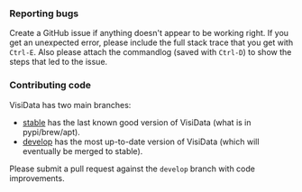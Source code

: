 ### Reporting bugs

Create a GitHub issue if anything doesn't appear to be working right. If you get an unexpected error, please include the full stack trace that you get with `Ctrl-E`.
Also please attach the commandlog (saved with `Ctrl-D`) to show the steps that led to the issue.

### Contributing code

VisiData has two main branches:

- [stable](https://github.com/saulpw/visidata/tree/stable) has the last known good version of VisiData (what is in pypi/brew/apt).
- [develop](https://github.com/saulpw/visidata/tree/develop) has the most up-to-date version of VisiData (which will eventually be merged to stable).

Please submit a pull request against the `develop` branch with code improvements.
